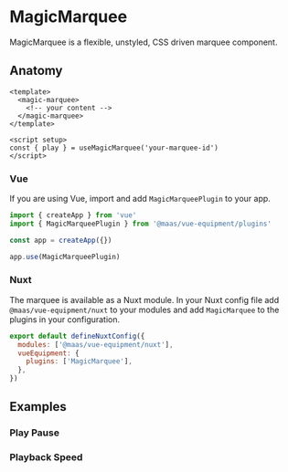 # MagicMarquee

MagicMarquee is a flexible, unstyled, CSS driven marquee component.

<ComponentPreview src="./demo/DefaultDemo.vue" />

<!--@include: @/apps/docs/src/content/snippets/overview.md-->

## Anatomy

```vue
<template>
  <magic-marquee>
    <!-- your content -->
  </magic-marquee>
</template>

<script setup>
const { play } = useMagicMarquee('your-marquee-id')
</script>
```

<!--@include: @/apps/docs/src/content/snippets/installation.md-->

### Vue

If you are using Vue, import and add `MagicMarqueePlugin` to your app.

```js
import { createApp } from 'vue'
import { MagicMarqueePlugin } from '@maas/vue-equipment/plugins'

const app = createApp({})

app.use(MagicMarqueePlugin)
```

### Nuxt

The marquee is available as a Nuxt module. In your Nuxt config file add `@maas/vue-equipment/nuxt` to your modules and add `MagicMarquee` to the plugins in your configuration.

```js
export default defineNuxtConfig({
  modules: ['@maas/vue-equipment/nuxt'],
  vueEquipment: {
    plugins: ['MagicMarquee'],
  },
})
```

## Examples

### Play Pause

<component-preview src="./demo/PlayPauseDemo.vue" />

### Playback Speed

<component-preview src="./demo/PlaybackSpeedDemo.vue" />
